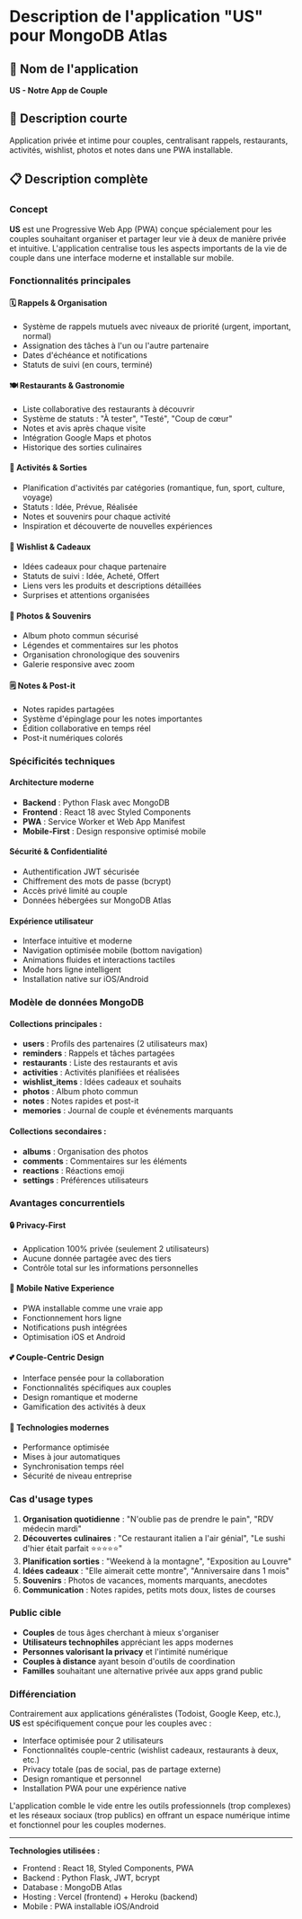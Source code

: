 # Description de l'application "US" pour MongoDB Atlas

## 📱 Nom de l'application
**US - Notre App de Couple**

## 🎯 Description courte
Application privée et intime pour couples, centralisant rappels, restaurants, activités, wishlist, photos et notes dans une PWA installable.

## 📋 Description complète

### Concept
**US** est une Progressive Web App (PWA) conçue spécialement pour les couples souhaitant organiser et partager leur vie à deux de manière privée et intuitive. L'application centralise tous les aspects importants de la vie de couple dans une interface moderne et installable sur mobile.

### Fonctionnalités principales

#### 🗓️ Rappels & Organisation
- Système de rappels mutuels avec niveaux de priorité (urgent, important, normal)
- Assignation des tâches à l'un ou l'autre partenaire
- Dates d'échéance et notifications
- Statuts de suivi (en cours, terminé)

#### 🍽️ Restaurants & Gastronomie
- Liste collaborative des restaurants à découvrir
- Système de statuts : "À tester", "Testé", "Coup de cœur"
- Notes et avis après chaque visite
- Intégration Google Maps et photos
- Historique des sorties culinaires

#### 🎡 Activités & Sorties
- Planification d'activités par catégories (romantique, fun, sport, culture, voyage)
- Statuts : Idée, Prévue, Réalisée
- Notes et souvenirs pour chaque activité
- Inspiration et découverte de nouvelles expériences

#### 🎁 Wishlist & Cadeaux
- Idées cadeaux pour chaque partenaire
- Statuts de suivi : Idée, Acheté, Offert
- Liens vers les produits et descriptions détaillées
- Surprises et attentions organisées

#### 📸 Photos & Souvenirs
- Album photo commun sécurisé
- Légendes et commentaires sur les photos
- Organisation chronologique des souvenirs
- Galerie responsive avec zoom

#### 🗒️ Notes & Post-it
- Notes rapides partagées
- Système d'épinglage pour les notes importantes
- Édition collaborative en temps réel
- Post-it numériques colorés

### Spécificités techniques

#### Architecture moderne
- **Backend** : Python Flask avec MongoDB
- **Frontend** : React 18 avec Styled Components
- **PWA** : Service Worker et Web App Manifest
- **Mobile-First** : Design responsive optimisé mobile

#### Sécurité & Confidentialité
- Authentification JWT sécurisée
- Chiffrement des mots de passe (bcrypt)
- Accès privé limité au couple
- Données hébergées sur MongoDB Atlas

#### Expérience utilisateur
- Interface intuitive et moderne
- Navigation optimisée mobile (bottom navigation)
- Animations fluides et interactions tactiles
- Mode hors ligne intelligent
- Installation native sur iOS/Android

### Modèle de données MongoDB

#### Collections principales :
- **users** : Profils des partenaires (2 utilisateurs max)
- **reminders** : Rappels et tâches partagées
- **restaurants** : Liste des restaurants et avis
- **activities** : Activités planifiées et réalisées
- **wishlist_items** : Idées cadeaux et souhaits
- **photos** : Album photo commun
- **notes** : Notes rapides et post-it
- **memories** : Journal de couple et événements marquants

#### Collections secondaires :
- **albums** : Organisation des photos
- **comments** : Commentaires sur les éléments
- **reactions** : Réactions emoji
- **settings** : Préférences utilisateurs

### Avantages concurrentiels

#### 🔒 Privacy-First
- Application 100% privée (seulement 2 utilisateurs)
- Aucune donnée partagée avec des tiers
- Contrôle total sur les informations personnelles

#### 📱 Mobile Native Experience
- PWA installable comme une vraie app
- Fonctionnement hors ligne
- Notifications push intégrées
- Optimisation iOS et Android

#### 💕 Couple-Centric Design
- Interface pensée pour la collaboration
- Fonctionnalités spécifiques aux couples
- Design romantique et moderne
- Gamification des activités à deux

#### 🚀 Technologies modernes
- Performance optimisée
- Mises à jour automatiques
- Synchronisation temps réel
- Sécurité de niveau entreprise

### Cas d'usage types

1. **Organisation quotidienne** : "N'oublie pas de prendre le pain", "RDV médecin mardi"
2. **Découvertes culinaires** : "Ce restaurant italien a l'air génial", "Le sushi d'hier était parfait ⭐⭐⭐⭐⭐"
3. **Planification sorties** : "Weekend à la montagne", "Exposition au Louvre"
4. **Idées cadeaux** : "Elle aimerait cette montre", "Anniversaire dans 1 mois"
5. **Souvenirs** : Photos de vacances, moments marquants, anecdotes
6. **Communication** : Notes rapides, petits mots doux, listes de courses

### Public cible

- **Couples** de tous âges cherchant à mieux s'organiser
- **Utilisateurs technophiles** appréciant les apps modernes
- **Personnes valorisant la privacy** et l'intimité numérique
- **Couples à distance** ayant besoin d'outils de coordination
- **Familles** souhaitant une alternative privée aux apps grand public

### Différenciation

Contrairement aux applications généralistes (Todoist, Google Keep, etc.), **US** est spécifiquement conçue pour les couples avec :
- Interface optimisée pour 2 utilisateurs
- Fonctionnalités couple-centric (wishlist cadeaux, restaurants à deux, etc.)
- Privacy totale (pas de social, pas de partage externe)
- Design romantique et personnel
- Installation PWA pour une expérience native

L'application comble le vide entre les outils professionnels (trop complexes) et les réseaux sociaux (trop publics) en offrant un espace numérique intime et fonctionnel pour les couples modernes.

---

**Technologies utilisées :**
- Frontend : React 18, Styled Components, PWA
- Backend : Python Flask, JWT, bcrypt
- Database : MongoDB Atlas
- Hosting : Vercel (frontend) + Heroku (backend)
- Mobile : PWA installable iOS/Android
